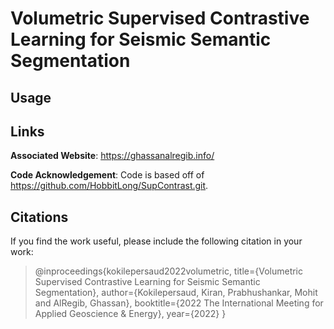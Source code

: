 # Volumetric Supervised Contrastive Learning for Seismic Semantic Segmentation

## Usage


## Links

**Associated Website**: https://ghassanalregib.info/

**Code Acknowledgement**: Code is based off of https://github.com/HobbitLong/SupContrast.git.

## Citations

If you find the work useful, please include the following citation in your work:

>@inproceedings{kokilepersaud2022volumetric,
  title={Volumetric Supervised Contrastive Learning for Seismic Semantic Segmentation},
  author={Kokilepersaud, Kiran, Prabhushankar, Mohit and AlRegib, Ghassan},
  booktitle={2022 The International Meeting for Applied Geoscience & Energy},
  year={2022}
}
